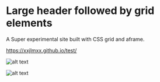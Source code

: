 # Large header followed by grid elements

A Super experimental site built with CSS grid and aframe. 

https://xxjlmxx.github.io/test/


![alt text](https://cdn.glitch.com/60aaf504-3fa6-4fdb-a12f-e1ba5746ee8c%2FScreen%20Shot%202019-04-29%20at%208.52.32%20PM.png?1556596410305)

![alt text](https://cdn.glitch.com/60aaf504-3fa6-4fdb-a12f-e1ba5746ee8c%2FScreen%20Shot%202019-04-29%20at%208.52.13%20PM.png?1556596409315)
